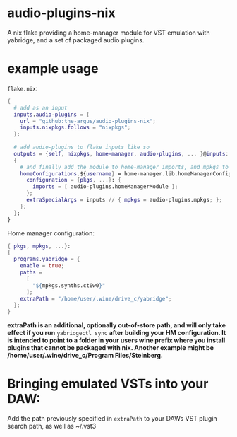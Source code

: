 # audio-plugins-nix
A nix flake providing a home-manager module for VST emulation with yabridge, and a set of packaged audio plugins.

# example usage
``flake.nix``:
```nix
{
  # add as an input
  inputs.audio-plugins = {
    url = "github:the-argus/audio-plugins-nix";
    inputs.nixpkgs.follows = "nixpkgs";
  };
  
  # add audio-plugins to flake inputs like so
  outputs = {self, nixpkgs, home-manager, audio-plugins, ... }@inputs:
  {
    # and finally add the module to home-manager imports, and mpkgs to extraSpecialArgs:
    homeConfigurations.${username} = home-manager.lib.homeManagerConfiguration {
      configuration = {pkgs, ...}: {
        imports = [ audio-plugins.homeManagerModule ];
      };
      extraSpecialArgs = inputs // { mpkgs = audio-plugins.mpkgs; };
    };
  };
}
```
Home manager configuration:
```nix
{ pkgs, mpkgs, ...}:
{
  programs.yabridge = {
    enable = true;
    paths =
      [
        "${mpkgs.synths.ct0w0}"
      ];
    extraPath = "/home/user/.wine/drive_c/yabridge";
  };
}
```
**extraPath is an additional, optionally out-of-store path, and will only take effect if you run** ``yabridgectl sync`` **after building your HM configuration. It is intended to point to a folder in your users wine prefix where you install plugins that cannot be packaged with nix. Another example might be /home/user/.wine/drive_c/Program Files/Steinberg.**

# Bringing emulated VSTs into your DAW:
Add the path previously specified in ``extraPath`` to your DAWs VST plugin search path, as well as ~/.vst3
